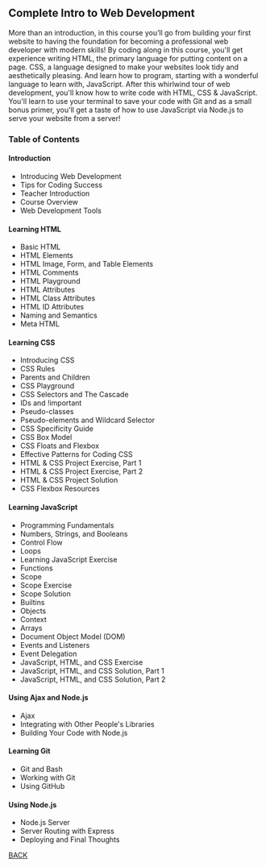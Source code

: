 ## Complete Intro to Web Development

More than an introduction, in this course you’ll go from building your first website to having the foundation for becoming a professional web developer with modern skills! By coding along in this course, you'll get experience writing HTML, the primary language for putting content on a page. CSS, a language designed to make your websites look tidy and aesthetically pleasing. And learn how to program, starting with a wonderful language to learn with, JavaScript. After this whirlwind tour of web development, you'll know how to write code with HTML, CSS & JavaScript. You'll learn to use your terminal to save your code with Git and as a small bonus primer, you'll get a taste of how to use JavaScript via Node.js to serve your website from a server!

<!-- https://btholt.github.io/intro-to-web-dev-v2/ -->

### Table of Contents
#### Introduction
- Introducing Web Development
- Tips for Coding Success
- Teacher Introduction
- Course Overview
- Web Development Tools

#### Learning HTML
- Basic HTML
- HTML Elements
- HTML Image, Form, and Table Elements
- HTML Comments
- HTML Playground
- HTML Attributes
- HTML Class Attributes
- HTML ID Attributes
- Naming and Semantics
- Meta HTML

#### Learning CSS
- Introducing CSS
- CSS Rules
- Parents and Children
- CSS Playground
- CSS Selectors and The Cascade
- IDs and !important
- Pseudo-classes
- Pseudo-elements and Wildcard Selector
- CSS Specificity Guide
- CSS Box Model
- CSS Floats and Flexbox
- Effective Patterns for Coding CSS
- HTML & CSS Project Exercise, Part 1
- HTML & CSS Project Exercise, Part 2
- HTML & CSS Project Solution
- CSS Flexbox Resources

#### Learning JavaScript
- Programming Fundamentals
- Numbers, Strings, and Booleans
- Control Flow
- Loops
- Learning JavaScript Exercise
- Functions
- Scope
- Scope Exercise
- Scope Solution
- Builtins
- Objects
- Context
- Arrays
- Document Object Model (DOM)
- Events and Listeners
- Event Delegation
- JavaScript, HTML, and CSS Exercise
- JavaScript, HTML, and CSS Solution, Part 1
- JavaScript, HTML, and CSS Solution, Part 2

#### Using Ajax and Node.js
- Ajax
- Integrating with Other People's Libraries
- Building Your Code with Node.js

#### Learning Git
- Git and Bash
- Working with Git
- Using GitHub

#### Using Node.js
- Node.js Server
- Server Routing with Express
- Deploying and Final Thoughts

[BACK](./README.md)